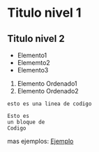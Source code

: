 Titulo nivel 1
=================
## Titulo nivel 2

* Elemento1
* Elememto2
* Elemento3

1. Elemento Ordenado1
2. Elemento Ordenado2

`esto es una linea de codigo`

```
Esto es
un bloque de
Codigo
```

mas ejemplos: [Ejemplo](https://www.markdownguide.org/basic-syntax/)
